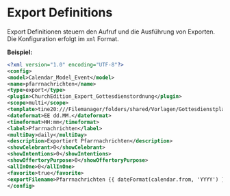 Export Definitions
==================

Export Definitionen steuern den Aufruf und die Ausführung von Exporten.  
Die Konfiguration erfolgt im `xml` Format.

**Beispiel:**  
~~~ xml
<?xml version="1.0" encoding="UTF-8"?>
<config>
<model>Calendar_Model_Event</model>
<name>pfarrnachrichten</name>
<type>export</type>
<plugin>ChurchEdition_Export_Gottesdienstordnung</plugin>
<scope>multi</scope>
<template>tine20:///Filemanager/folders/shared/Vorlagen/Gottesdienstplan/Templates/Vorlage_Pfarrnachrichten.docx</template>
<dateformat>EE dd.MM.</dateformat>
<timeformat>HH:mm</timeformat>
<label>Pfarrnachrichten</label>
<multiDay>daily</multiDay>
<description>Exportiert Pfarrnachrichten</description>
<showCelebrant>0</showCelebrant>
<showIntentions>0</showIntentions>
<showOffertoryPurpose>0</showOffertoryPurpose>
<allInOne>0</allInOne>
<favorite>true</favorite>
<exportFilename>Pfarrnachrichten {{ dateFormat(calendar.from, 'YYYY') }}-{{ dateFormat(calendar.from, 'MM') }}-{{ dateFormat(calendar.from, 'd')+1 }}.docx</exportFilename>
</config>
~~~




